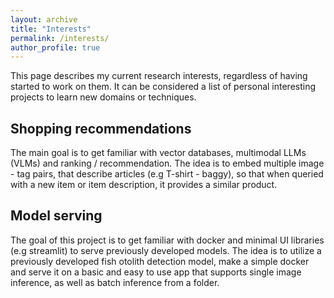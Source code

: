 ```yaml
---
layout: archive
title: "Interests"
permalink: /interests/
author_profile: true
---
```


This page describes my current research interests, regardless of having started to work on them. It can be considered a list of personal interesting projects to learn new domains or techniques.

## Shopping recommendations  
The main goal is to get familiar with vector databases, multimodal LLMs (VLMs) and ranking / recommendation. The idea is to embed multiple image - tag pairs, that describe articles (e.g T-shirt - baggy), so that when queried with a new item or item description, it provides a similar product.

## Model serving
The goal of this project is to get familiar with docker and minimal UI libraries (e.g streamlit) to serve previously developed models. The idea is to utilize a previously developed fish otolith detection model, make a simple docker and serve it on a basic and easy to use app that supports single image inference, as well as batch inference from a folder.

